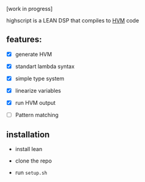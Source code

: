 

[work in progress]

highscript is a LEAN DSP that compiles to [HVM](https://github.com/HigherOrderCo/hvm3) code

## features:

  - [x] generate HVM
  - [x] standart lambda syntax
  - [x] simple type system
  - [x] linearize variables
  - [x] run HVM output
  - [ ] Pattern matching


## installation

  - install lean

  - clone the repo

  - run `setup.sh`
